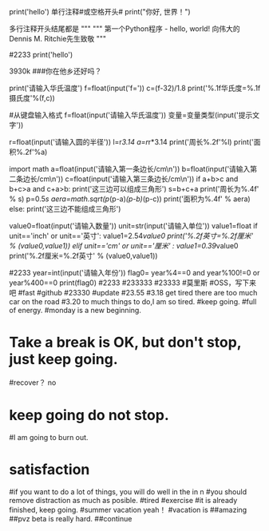 print('hello')
单行注释#或空格开头# print("你好, 世界！")

多行注释开头结尾都是 """
"""
第一个Python程序 - hello, world!
向伟大的Dennis M. Ritchie先生致敬
"""

#2233
print('hello')


3930k
###你在他乡还好吗？

print('请输入华氏温度')
f=float(input('f='))
c=(f-32)/1.8
print('%.1f华氏度=%.1f摄氏度'%(f,c))

#从键盘输入格式 f=float(input('请输入华氏温度'))   变量=变量类型(input('提示文字'))


r=float(input('请输入圆的半径'))
l=r*3.14
a=r*r*3.14
print('周长%.2f'%l)
print('面积%.2f'%a)


import math
a=float(input('请输入第一条边长/cm\n'))
b=float(input('请输入第二条边长/cm\n'))
c=float(input('请输入第三条边长/cm\n'))
if a+b>c and b+c>a and c+a>b:
    print('这三边可以组成三角形')
    s=b+c+a
    print('周长为%.4f' % s)
    p=0.5*s
    aera=math.sqrt(p*(p-a)*(p-b)*(p-c))
    print('面积为%.4f' % aera)
else:
    print('这三边不能组成三角形')  
    
    
    
value0=float(input('请输入数量'))
unit=str(input('请输入单位'))
value1=float
if unit=='inch' or unit=='英寸':
    value1=2.54*value0
    print('%.2f英寸=%.2f厘米' % (value0,value1))
elif unit=='cm' or unit=='厘米' :
    value1=0.39*value0
    print('%.2f厘米=%.2f英寸' % (value0,value1))   
    
#2233
year=int(input('请输入年份'))
flag0= year%4==0 and year%100!=0 or year%400==0
print(flag0)
#2233
#233333
#23333
#莫里斯
#OSS，写下来吧
#fast
#github
#23330
#update
#23.55
#3.18 get tired there are too much car on the road
#3.20 to much things to do,I am so tired.
#keep going.
#full of energy.
#monday is a new beginning.
# Take a break is OK, but don't stop, just keep going.
#recover？ no
# keep going do not stop.
#I am going to burn out.
# satisfaction
#if you want to do a lot of things, you will do well in the in n
#you should remove distraction as much as posible.
#tired
#exercise
#it is already finished, keep going.
#summer vacation yeah！
#vacation is 
##amazing
##pvz beta is really hard.
##continue
